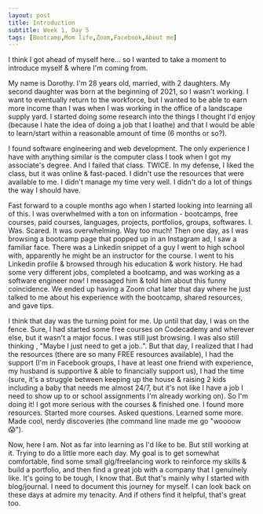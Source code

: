 ```yaml
---
layout: post
title: Introduction
subtitle: Week 1, Day 5
tags: [Bootcamp,Mom life,Zoom,Facebook,About me]
---
```


I think I got ahead of myself here... so I wanted to take a moment to introduce myself & where I'm coming from.

My name is Dorothy. I'm 28 years old, married, with 2 daughters. My second daughter was born at the beginning of 2021, so I wasn't working. I want to eventually return to the workforce, but I wanted to be able to earn more income than I was when I was working in the office of a landscape supply yard. I started doing some research into the things I thought I'd enjoy (because I hate the idea of doing a job that I loathe) and that I would be able to learn/start within a reasonable amount of time (6 months or so?). 

I found software engineering and web development. The only experience I have with anything similar is the computer class I took when I got my associate's degree. And I failed that class. TWICE. In my defense, I liked the class, but it was online & fast-paced. I didn't use the resources that were available to me. I didn't manage my time very well. I didn't do a lot of things the way I should have. 

Fast forward to a couple months ago when I started looking into learning all of this. I was overwhelmed with a ton on information - bootcamps, free courses, paid courses, languages, projects, portfolios, groups, softwares. I. Was. Scared. It was overwhelming. Way too much! Then one day, as I was browsing a bootcamp page that popped up in an Instagram ad, I saw a familiar face. There was a Linkedin snippet of a guy I went to high school with, apparently he might be an instructor for the course. I went to his Linkedin profile & browsed through his education & work history. He had some very different jobs, completed a bootcamp, and was working as a software engineer now! I messaged him & told him about this funny coincidence. We ended up having a Zoom chat later that day where he just talked to me about his experience with the bootcamp, shared resources, and gave tips. 

I think that day was the turning point for me. Up until that day, I was on the fence. Sure, I had started some free courses on Codecademy and wherever else, but it wasn't a major focus. I was still just browsing. I was also still thinking , "Maybe I just need to get a job..". But that day, I realized that I had the resources (there are so many FREE resources available), I had the support (I'm in Facebook groups, I have at least one friend with experience, my husband is supportive & able to financially support us), I had the time (sure, it's a struggle between keeping up the house & raising 2 kids including a baby that needs me almost 24/7, but it's not like I have a job I need to show up to or school assignments I'm already working on). So I'm doing it! I got more serious with the courses & finished one. I found more resources. Started more courses. Asked questions. Learned some more. Made cool, nerdy discoveries (the command line made me go "woooow 😱"). 

Now, here I am. Not as far into learning as I'd like to be. But still working at it. Trying to do a little more each day. My goal is to get somewhat comfortable, find some small gig/freelancing work to reinforce my skills & build a portfolio, and then find a great job with a company that I genuinely like. It's going to be tough, I know that. But that's mainly why I started with blog/journal. I need to document this journey for myself. I can look back on these days at admire my tenacity. And if others find it helpful, that's great too.
